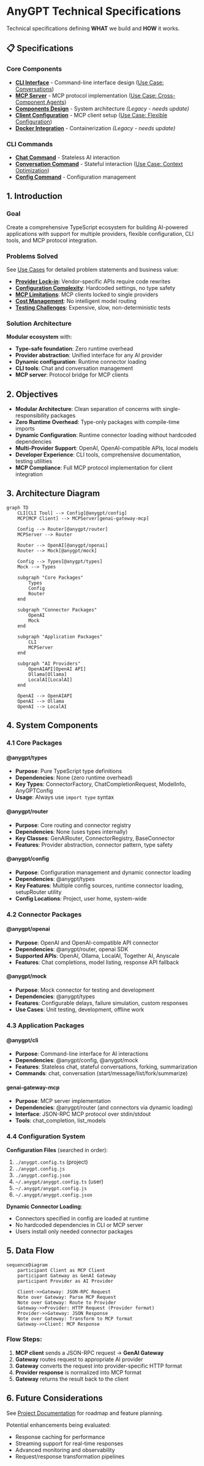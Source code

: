 # AnyGPT Technical Specifications

Technical specifications defining **WHAT** we build and **HOW** it works.

## 📋 Specifications

### Core Components
- **[CLI Interface](./cli/README.md)** - Command-line interface design ([Use Case: Conversations](../use-cases/conversations.md))
- **[MCP Server](./mcp-server.md)** - MCP protocol implementation ([Use Case: Cross-Component Agents](../use-cases/mcp-server.md))
- **[Components Design](./components.md)** - System architecture *(Legacy - needs update)*
- **[Client Configuration](./client.md)** - MCP client setup ([Use Case: Flexible Configuration](../use-cases/flexible-configuration.md))
- **[Docker Integration](./docker.md)** - Containerization *(Legacy - needs update)*

### CLI Commands
- **[Chat Command](./cli/chat.md)** - Stateless AI interaction
- **[Conversation Command](./cli/conversation.md)** - Stateful interaction ([Use Case: Context Optimization](../use-cases/context-optimization.md))
- **[Config Command](./cli/config.md)** - Configuration management

## 1. Introduction

### Goal
Create a comprehensive TypeScript ecosystem for building AI-powered applications with support for multiple providers, flexible configuration, CLI tools, and MCP protocol integration.

### Problems Solved

See [Use Cases](../use-cases/) for detailed problem statements and business value:
- **[Provider Lock-in](../use-cases/provider-agnostic-chat.md)**: Vendor-specific APIs require code rewrites
- **[Configuration Complexity](../use-cases/flexible-configuration.md)**: Hardcoded settings, no type safety
- **[MCP Limitations](../use-cases/mcp-server.md)**: MCP clients locked to single providers
- **[Cost Management](../use-cases/cost-optimization.md)**: No intelligent model routing
- **[Testing Challenges](../use-cases/rapid-prototyping.md)**: Expensive, slow, non-deterministic tests

### Solution Architecture

**Modular ecosystem** with:
- **Type-safe foundation**: Zero runtime overhead
- **Provider abstraction**: Unified interface for any AI provider
- **Dynamic configuration**: Runtime connector loading
- **CLI tools**: Chat and conversation management
- **MCP server**: Protocol bridge for MCP clients

## 2. Objectives

- **Modular Architecture**: Clean separation of concerns with single-responsibility packages
- **Zero Runtime Overhead**: Type-only packages with compile-time imports
- **Dynamic Configuration**: Runtime connector loading without hardcoded dependencies
- **Multi-Provider Support**: OpenAI, OpenAI-compatible APIs, local models
- **Developer Experience**: CLI tools, comprehensive documentation, testing utilities
- **MCP Compliance**: Full MCP protocol implementation for client integration

## 3. Architecture Diagram

```mermaid
graph TD
    CLI[CLI Tool] --> Config[@anygpt/config]
    MCP[MCP Client] --> MCPServer[genai-gateway-mcp]
    
    Config --> Router[@anygpt/router]
    MCPServer --> Router
    
    Router --> OpenAI[@anygpt/openai]
    Router --> Mock[@anygpt/mock]
    
    Config --> Types[@anygpt/types]
    Mock --> Types
    
    subgraph "Core Packages"
        Types
        Config
        Router
    end
    
    subgraph "Connector Packages"
        OpenAI
        Mock
    end
    
    subgraph "Application Packages"
        CLI
        MCPServer
    end
    
    subgraph "AI Providers"
        OpenAIAPI[OpenAI API]
        Ollama[Ollama]
        LocalAI[LocalAI]
    end
    
    OpenAI --> OpenAIAPI
    OpenAI --> Ollama
    OpenAI --> LocalAI
```

## 4. System Components

### 4.1 Core Packages

#### @anygpt/types
- **Purpose**: Pure TypeScript type definitions
- **Dependencies**: None (zero runtime overhead)
- **Key Types**: ConnectorFactory, ChatCompletionRequest, ModelInfo, AnyGPTConfig
- **Usage**: Always use `import type` syntax

#### @anygpt/router
- **Purpose**: Core routing and connector registry
- **Dependencies**: None (uses types internally)
- **Key Classes**: GenAIRouter, ConnectorRegistry, BaseConnector
- **Features**: Provider abstraction, connector pattern, type safety

#### @anygpt/config
- **Purpose**: Configuration management and dynamic connector loading
- **Dependencies**: @anygpt/types
- **Key Features**: Multiple config sources, runtime connector loading, setupRouter utility
- **Config Locations**: Project, user home, system-wide

### 4.2 Connector Packages

#### @anygpt/openai
- **Purpose**: OpenAI and OpenAI-compatible API connector
- **Dependencies**: @anygpt/router, openai SDK
- **Supported APIs**: OpenAI, Ollama, LocalAI, Together AI, Anyscale
- **Features**: Chat completions, model listing, response API fallback

#### @anygpt/mock
- **Purpose**: Mock connector for testing and development
- **Dependencies**: @anygpt/types
- **Features**: Configurable delays, failure simulation, custom responses
- **Use Cases**: Unit testing, development, offline work

### 4.3 Application Packages

#### @anygpt/cli
- **Purpose**: Command-line interface for AI interactions
- **Dependencies**: @anygpt/config, @anygpt/mock
- **Features**: Stateless chat, stateful conversations, forking, summarization
- **Commands**: chat, conversation (start/message/list/fork/summarize)

#### genai-gateway-mcp
- **Purpose**: MCP server implementation
- **Dependencies**: @anygpt/router (and connectors via dynamic loading)
- **Interface**: JSON-RPC MCP protocol over stdin/stdout
- **Tools**: chat_completion, list_models

### 4.4 Configuration System

**Configuration Files** (searched in order):
1. `./anygpt.config.ts` (project)
2. `./anygpt.config.js`
3. `./anygpt.config.json`
4. `~/.anygpt/anygpt.config.ts` (user)
5. `~/.anygpt/anygpt.config.js`
6. `~/.anygpt/anygpt.config.json`

**Dynamic Connector Loading**:
- Connectors specified in config are loaded at runtime
- No hardcoded dependencies in CLI or MCP server
- Users install only needed connector packages

## 5. Data Flow

```mermaid
sequenceDiagram
    participant Client as MCP Client
    participant Gateway as GenAI Gateway
    participant Provider as AI Provider

    Client->>Gateway: JSON-RPC Request
    Note over Gateway: Parse MCP Request
    Note over Gateway: Route to Provider
    Gateway->>Provider: HTTP Request (Provider format)
    Provider->>Gateway: JSON Response
    Note over Gateway: Transform to MCP format
    Gateway->>Client: MCP Response
```

### Flow Steps:
1. **MCP client** sends a JSON-RPC request → **GenAI Gateway**
2. **Gateway** routes request to appropriate AI provider
3. **Gateway** converts the request into provider-specific HTTP format
4. **Provider response** is normalized into MCP format
5. **Gateway** returns the result back to the client

## 6. Future Considerations

See [Project Documentation](../../project/) for roadmap and feature planning.

Potential enhancements being evaluated:
- Response caching for performance
- Streaming support for real-time responses
- Advanced monitoring and observability
- Request/response transformation pipelines